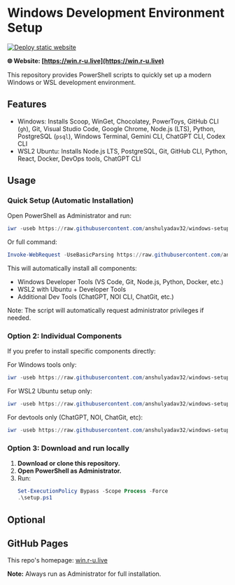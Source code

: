 # Windows Development Environment Setup

[![Deploy static website](https://github.com/anshulyadav32/windows-setup/actions/workflows/pages.yml/badge.svg)](https://github.com/anshulyadav32/windows-setup/actions/workflows/pages.yml)

**🌐 Website: [https://win.r-u.live](https://win.r-u.live)** 

This repository provides PowerShell scripts to quickly set up a modern Windows or WSL development environment.

## Features
- Windows: Installs Scoop, WinGet, Chocolatey, PowerToys, GitHub CLI (`gh`), Git, Visual Studio Code, Google Chrome, Node.js (LTS), Python, PostgreSQL (`psql`), Windows Terminal, Gemini CLI, ChatGPT CLI, Codex CLI
- WSL2 Ubuntu: Installs Node.js LTS, PostgreSQL, Git, GitHub CLI, Python, React, Docker, DevOps tools, ChatGPT CLI

## Usage

### Quick Setup (Automatic Installation)
Open PowerShell as Administrator and run:
```powershell
iwr -useb https://raw.githubusercontent.com/anshulyadav32/windows-setup/main/setup.ps1 | iex
```

Or full command:
```powershell
Invoke-WebRequest -UseBasicParsing https://raw.githubusercontent.com/anshulyadav32/windows-setup/main/setup.ps1 | Invoke-Expression
```

This will automatically install all components:
- Windows Developer Tools (VS Code, Git, Node.js, Python, Docker, etc.)
- WSL2 with Ubuntu + Developer Tools 
- Additional Dev Tools (ChatGPT, NOI CLI, ChatGit, etc.)

Note: The script will automatically request administrator privileges if needed.

### Option 2: Individual Components
If you prefer to install specific components directly:

For Windows tools only:
```powershell
iwr -useb https://raw.githubusercontent.com/anshulyadav32/windows-setup/main/install.ps1 | iex
```

For WSL2 Ubuntu setup only:
```powershell
iwr -useb https://raw.githubusercontent.com/anshulyadav32/windows-setup/main/wsl.ps1 | iex
```

For devtools only (ChatGPT, NOI, ChatGit, etc):
```powershell
iwr -useb https://raw.githubusercontent.com/anshulyadav32/windows-setup/main/modules/devtools/install.ps1 | iex
```

### Option 3: Download and run locally
1. **Download or clone this repository.**
2. **Open PowerShell as Administrator.**
3. Run:
   ```powershell
   Set-ExecutionPolicy Bypass -Scope Process -Force
   .\setup.ps1
   ```

## Optional

## GitHub Pages
This repo's homepage: [win.r-u.live](https://win.r-u.live)


**Note:** Always run as Administrator for full installation.
